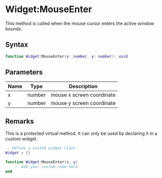 # Widget:MouseEnter

This method is called when the mouse cursor enters the active window bounds.

## Syntax

```lua
function Widget:MouseEnter(x: number, y: number): void
```

## Parameters

| Name | Type | Description |
| ---  | ---  | ---         |
| x    | number | mouse x screen coordinate |
| y    | number | mouse y screen coordinate |

## Remarks

This is a protected virtual method. It can only be used by declaring it in a custom widget.

```lua
-- Define a custom widget class
Widget = {}

function Widget:MouseEnter(x, y)
    -- Add your custom code here
end
```